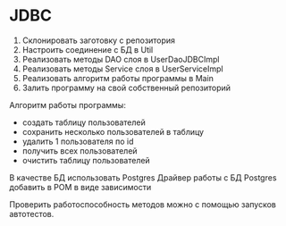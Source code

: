 # JDBC
1. Склонировать заготовку с репозитория
2. Настроить соединение с БД в Util
3. Реализовать методы DAO слоя в UserDaoJDBCImpl
4. Реализовать методы Service слоя в UserServiceImpl
5. Реализовать алгоритм работы программы в Main
6. Залить программу на свой собственный репозиторий

Алгоритм работы программы:
- создать таблицу пользователей
- сохранить несколько пользователей в таблицу
- удалить 1 пользователя по id
- получить всех пользователей
- очистить таблицу пользователей

В качестве БД использовать Postgres
Драйвер работы с БД Postgres добавить в POM в виде зависимости

Проверить работоспособность методов можно с помощью запусков автотестов.